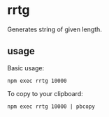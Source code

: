 # rrtg

Generates string of given length.

## usage

Basic usage:

```
npm exec rrtg 10000
```

To copy to your clipboard:

```
npm exec rrtg 10000 | pbcopy
```

